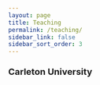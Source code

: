 ```yaml
---
layout: page
title: Teaching
permalink: /teaching/
sidebar_link: false
sidebar_sort_order: 3
---
```


### <font size="4">  Carleton University  </font>
